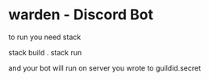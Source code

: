 # warden - Discord Bot
to run you need stack 

stack build .
stack run

and your bot will run on server you wrote to guildid.secret
